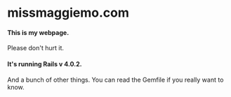 # missmaggiemo.com

#### This is my webpage.

Please don't hurt it.

#### It's running Rails v 4.0.2.

And a bunch of other things. You can read the Gemfile if you really want to know.
